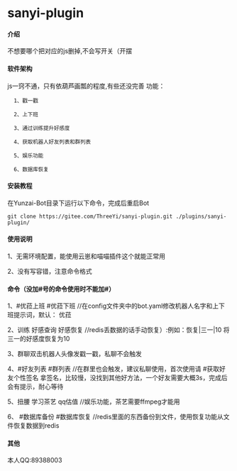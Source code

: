 # sanyi-plugin

#### 介绍
不想要哪个把对应的js删掉,不会写开关（开摆

#### 软件架构
js一窍不通，只有依葫芦画瓢的程度,有些还没完善
功能：

      1、戳一戳

      2、上下班

      3、通过训练提升好感度

      4、获取机器人好友列表和群列表
        
      5、娱乐功能
      
      6、数据库恢复
      

   


#### 安装教程

在Yunzai-Bot目录下运行以下命令，完成后重启Bot


```
git clone https://gitee.com/ThreeYi/sanyi-plugin.git ./plugins/sanyi-plugin/

```


#### 使用说明

1、无需环境配置，能使用云崽和喵喵插件这个就能正常用

2、没有写容错，注意命令格式
#### 命令（没加#号的命令使用时不能加#）

 1、#优菈上班  #优菈下班   //在config文件夹中的bot.yaml修改机器人名字和上下班提示词，默认： 优菈

 2、训练 好感查询 好感恢复   //redis丢数据的话手动恢复）:例如：恢复|三一|10  将三一的好感度恢复为10

 3、群聊双击机器人头像发戳一戳，私聊不会触发

 4、#好友列表 #群列表 //在群里也会触发，建议私聊使用，首次使用请 #获取好友个性签名 拿签名，比较慢，没找到其他好方法，一个好友需要大概3s，完成后会有提示，耐心等待

 5、扭腰 学习茶艺 qq估值   //娱乐功能，茶艺需要ffmpeg才能用
      
 6、 #数据库备份 #数据库恢复 //redis里面的东西备份到文件，使用恢复功能从文件恢复数据到redis

#### 其他
本人QQ:89388003